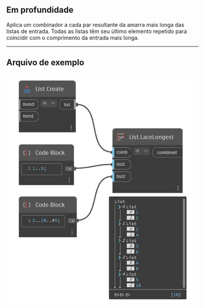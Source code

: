 ## Em profundidade
Aplica um combinador a cada par resultante da amarra mais longa das listas de entrada. Todas as listas têm seu último elemento repetido para coincidir com o comprimento da entrada mais longa.
___
## Arquivo de exemplo

![LaceLongest](./CoreNodeModels.HigherOrder.LaceLongest_img.jpg)

